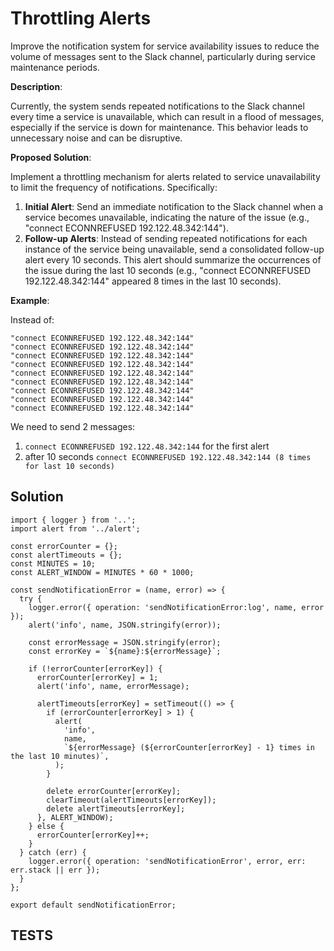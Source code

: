# Throttling Alerts

Improve the notification system for service availability issues to reduce the volume of messages sent to the Slack channel, particularly during service maintenance periods.

**Description**:

Currently, the system sends repeated notifications to the Slack channel every time a service is unavailable, which can result in a flood of messages, especially if the service is down for maintenance. This behavior leads to unnecessary noise and can be disruptive.

**Proposed Solution**:

Implement a throttling mechanism for alerts related to service unavailability to limit the frequency of notifications. Specifically:

1. **Initial Alert**: Send an immediate notification to the Slack channel when a service becomes unavailable, indicating the nature of the issue (e.g., "connect ECONNREFUSED 192.122.48.342:144").
2. **Follow-up Alerts**: Instead of sending repeated notifications for each instance of the service being unavailable, send a consolidated follow-up alert every 10 seconds. This alert should summarize the occurrences of the issue during the last 10 seconds (e.g., "connect ECONNREFUSED 192.122.48.342:144" appeared 8 times in the last 10 seconds).

**Example**:

Instead of:

```
"connect ECONNREFUSED 192.122.48.342:144"
"connect ECONNREFUSED 192.122.48.342:144"
"connect ECONNREFUSED 192.122.48.342:144"
"connect ECONNREFUSED 192.122.48.342:144"
"connect ECONNREFUSED 192.122.48.342:144"
"connect ECONNREFUSED 192.122.48.342:144"
"connect ECONNREFUSED 192.122.48.342:144"
"connect ECONNREFUSED 192.122.48.342:144"
"connect ECONNREFUSED 192.122.48.342:144"
```

We need to send 2 messages:

1. `connect ECONNREFUSED 192.122.48.342:144` for the first alert
2. after 10 seconds `connect ECONNREFUSED 192.122.48.342:144 (8 times for last 10 seconds)`

## Solution

```
import { logger } from '..';
import alert from '../alert';

const errorCounter = {};
const alertTimeouts = {};
const MINUTES = 10;
const ALERT_WINDOW = MINUTES * 60 * 1000;

const sendNotificationError = (name, error) => {
  try {
    logger.error({ operation: 'sendNotificationError:log', name, error });
    alert('info', name, JSON.stringify(error));

    const errorMessage = JSON.stringify(error);
    const errorKey = `${name}:${errorMessage}`;

    if (!errorCounter[errorKey]) {
      errorCounter[errorKey] = 1;
      alert('info', name, errorMessage);

      alertTimeouts[errorKey] = setTimeout(() => {
        if (errorCounter[errorKey] > 1) {
          alert(
            'info',
            name,
            `${errorMessage} (${errorCounter[errorKey] - 1} times in the last 10 minutes)`,
          );
        }

        delete errorCounter[errorKey];
        clearTimeout(alertTimeouts[errorKey]);
        delete alertTimeouts[errorKey];
      }, ALERT_WINDOW);
    } else {
      errorCounter[errorKey]++;
    }
  } catch (err) {
    logger.error({ operation: 'sendNotificationError', error, err: err.stack || err });
  }
};

export default sendNotificationError;
```

## TESTS
